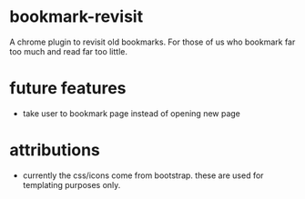 bookmark-revisit
================

A chrome plugin to revisit old bookmarks. For those of us who bookmark far too much and read far too little.

future features
===============
- take user to bookmark page instead of opening new page

attributions
============
- currently the css/icons come from bootstrap. these are used for templating purposes only.